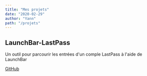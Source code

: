 ```yaml
---
title: "Mes projets"
date: "2020-02-29"
author: "Yann"
path: "/projets"
---
```


## LaunchBar-LastPass

Un outil pour parcourir les entrées d'un comple LastPass à l'aide de LaunchBar

[GitHub](https://github.com/yrocq/launchbar-lastpass)

